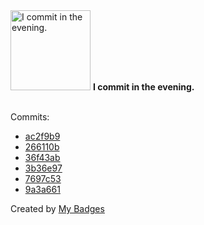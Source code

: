 <img src="https://my-badges.github.io/my-badges/evening-commits.png" alt="I commit in the evening." title="I commit in the evening." width="128">
<strong>I commit in the evening.</strong>
<br><br>

Commits:

- <a href="https://github.com/Neptunium931/os/commit/ac2f9b9ca86f623a354497c34894b0bc86e0d5cf">ac2f9b9</a>
- <a href="https://github.com/Neptunium931/blog/commit/266110bb169f3f95af9cbd9d53926e589fbef285">266110b</a>
- <a href="https://github.com/Neptunium931/blog/commit/36f43abecc8104df68f72a6da79d1209dcb99cff">36f43ab</a>
- <a href="https://github.com/Neptunium931/blog/commit/3b36e973ae95600d97ac3083b546d1700ff83de5">3b36e97</a>
- <a href="https://github.com/Neptunium931/dotfile/commit/7697c53d274400ed622ef0689d72368577ba8670">7697c53</a>
- <a href="https://github.com/Neptunium931/Cnetworking/commit/9a3a66134fbe20760cc2734157ddc412dbdb4703">9a3a661</a>


Created by <a href="https://github.com/my-badges/my-badges">My Badges</a>